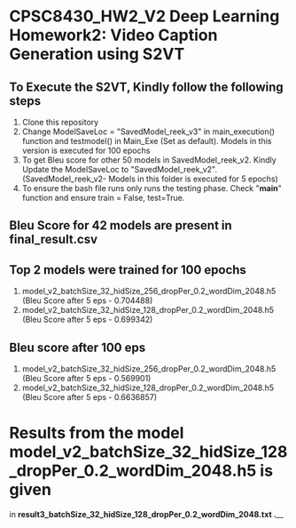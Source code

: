 # CPSC8430_HW2_V2 Deep Learning Homework2: Video Caption Generation using S2VT

## To Execute the S2VT, Kindly follow the following steps

1. Clone this repository
2. Change ModelSaveLoc = "SavedModel_reek_v3" in main_execution() function and testmodel() in Main_Exe (Set as default). Models in this version is executed for 100 epochs
3. To get Bleu score for other 50 models in SavedModel_reek_v2. Kindly Update the ModelSaveLoc to "SavedModel_reek_v2".(SavedModel_reek_v2- Models in this folder is executed for 5 epochs) 
4. To ensure the bash file runs only runs the testing phase. Check "__main__" function and ensure train = False, test=True.

## Bleu Score for 42 models are present in final_result.csv

## Top 2 models were trained for 100 epochs
1. model_v2_batchSize_32_hidSize_256_dropPer_0.2_wordDim_2048.h5 (Bleu Score after 5 eps - 0.704488)
2. model_v2_batchSize_32_hidSize_128_dropPer_0.2_wordDim_2048.h5 (Bleu Score after 5 eps - 0.699342)

## Bleu score after 100 eps
1. model_v2_batchSize_32_hidSize_256_dropPer_0.2_wordDim_2048.h5 (Bleu Score after 5 eps - 0.569901)
2. model_v2_batchSize_32_hidSize_128_dropPer_0.2_wordDim_2048.h5 (Bleu Score after 5 eps - 0.6636857)

# Results from the model **model_v2_batchSize_32_hidSize_128_dropPer_0.2_wordDim_2048.h5** is given 
in **result3_batchSize_32_hidSize_128_dropPer_0.2_wordDim_2048.txt .**__

